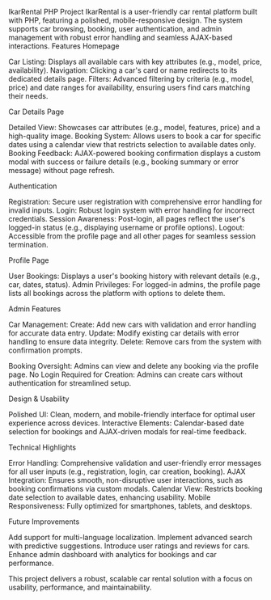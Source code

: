 IkarRental PHP Project
IkarRental is a user-friendly car rental platform built with PHP, featuring a polished, mobile-responsive design. The system supports car browsing, booking, user authentication, and admin management with robust error handling and seamless AJAX-based interactions.
Features
Homepage

Car Listing: Displays all available cars with key attributes (e.g., model, price, availability).
Navigation: Clicking a car's card or name redirects to its dedicated details page.
Filters: Advanced filtering by criteria (e.g., model, price) and date ranges for availability, ensuring users find cars matching their needs.

Car Details Page

Detailed View: Showcases car attributes (e.g., model, features, price) and a high-quality image.
Booking System: Allows users to book a car for specific dates using a calendar view that restricts selection to available dates only.
Booking Feedback: AJAX-powered booking confirmation displays a custom modal with success or failure details (e.g., booking summary or error message) without page refresh.

Authentication

Registration: Secure user registration with comprehensive error handling for invalid inputs.
Login: Robust login system with error handling for incorrect credentials.
Session Awareness: Post-login, all pages reflect the user's logged-in status (e.g., displaying username or profile options).
Logout: Accessible from the profile page and all other pages for seamless session termination.

Profile Page

User Bookings: Displays a user's booking history with relevant details (e.g., car, dates, status).
Admin Privileges: For logged-in admins, the profile page lists all bookings across the platform with options to delete them.

Admin Features

Car Management:
Create: Add new cars with validation and error handling for accurate data entry.
Update: Modify existing car details with error handling to ensure data integrity.
Delete: Remove cars from the system with confirmation prompts.


Booking Oversight: Admins can view and delete any booking via the profile page.
No Login Required for Creation: Admins can create cars without authentication for streamlined setup.

Design & Usability

Polished UI: Clean, modern, and mobile-friendly interface for optimal user experience across devices.
Interactive Elements: Calendar-based date selection for bookings and AJAX-driven modals for real-time feedback.

Technical Highlights

Error Handling: Comprehensive validation and user-friendly error messages for all user inputs (e.g., registration, login, car creation, booking).
AJAX Integration: Ensures smooth, non-disruptive user interactions, such as booking confirmations via custom modals.
Calendar View: Restricts booking date selection to available dates, enhancing usability.
Mobile Responsiveness: Fully optimized for smartphones, tablets, and desktops.

Future Improvements

Add support for multi-language localization.
Implement advanced search with predictive suggestions.
Introduce user ratings and reviews for cars.
Enhance admin dashboard with analytics for bookings and car performance.

This project delivers a robust, scalable car rental solution with a focus on usability, performance, and maintainability.
